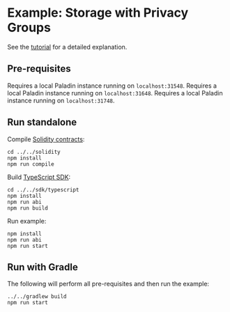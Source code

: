 # Example: Storage with Privacy Groups


See the [tutorial](https://lf-decentralized-trust-labs.github.io/paladin/head/tutorials/private-storage/) for a detailed explanation.

## Pre-requisites

Requires a local Paladin instance running on `localhost:31548`.
Requires a local Paladin instance running on `localhost:31648`.
Requires a local Paladin instance running on `localhost:31748`.

## Run standalone

Compile [Solidity contracts](../../solidity):

```shell
cd ../../solidity
npm install
npm run compile
```

Build [TypeScript SDK](../../sdk/typescript):

```shell
cd ../../sdk/typescript
npm install
npm run abi
npm run build
```

Run example:

```shell
npm install
npm run abi
npm run start
```

## Run with Gradle

The following will perform all pre-requisites and then run the example:

```shell
../../gradlew build
npm run start
```
